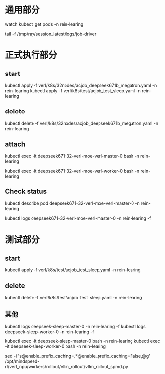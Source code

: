 # 通用部分

watch kubectl get pods -n rein-learing

tail -f /tmp/ray/session_latest/logs/job-driver

# 正式执行部分

## start

kubectl apply -f verl/k8s/32nodes/acjob_deepseek671b_megatron.yaml -n rein-learing
kubectl apply -f verl/k8s/test/acjob_test_sleep.yaml -n rein-learing

## delete

kubectl delete -f verl/k8s/32nodes/acjob_deepseek671b_megatron.yaml -n rein-learing

## attach

kubectl exec -it deepseek671-32-verl-moe-verl-master-0 bash -n rein-learing

kubectl exec -it deepseek671-32-verl-moe-verl-worker-0 bash -n rein-learing

## Check status

kubectl describe pod deepseek671-32-verl-moe-verl-master-0 -n rein-learing

kubectl logs deepseek671-32-verl-moe-verl-master-0 -n rein-learing -f

# 测试部分

## start

kubectl apply -f verl/k8s/test/acjob_test_sleep.yaml -n rein-learing

## delete

kubectl delete -f verl/k8s/test/acjob_test_sleep.yaml -n rein-learing

## 其他

kubectl logs deepseek-sleep-master-0 -n rein-learing -f
kubectl logs deepseek-sleep-worker-0 -n rein-learing -f

kubectl exec -it deepseek-sleep-master-0 bash -n rein-learing
kubectl exec -it deepseek-sleep-worker-0 bash -n rein-learing

sed -i 's@enable_prefix_caching=.*@enable_prefix_caching=False,@g' /opt/mindspeed-rl/verl_npu/workers/rollout/vllm_rollout/vllm_rollout_spmd.py
